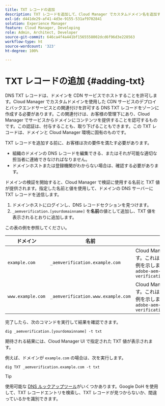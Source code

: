 ```yaml
---
title: TXT レコードの追加
description: TXT レコードを追加して、Cloud Manager でカスタムドメイン名を追加する方法を説明します。
exl-id: d441de29-af41-4d3e-9155-531af9702841
solution: Experience Manager
feature: Cloud Manager, Developing
role: Admin, Architect, Developer
source-git-commit: 646ca4f4a441bf1565558002dcd6f96d3e228563
workflow-type: ht
source-wordcount: '323'
ht-degree: 100%

---
```


# TXT レコードの追加 {#adding-txt}

DNS TXT レコードは、ドメインを CDN サービスでホストすることを許可します。Cloud Manager でカスタムドメインを使用した CDN サービスのデプロイとバックエンドサービスとの関連付けを許可する DNS TXT レコードをゾーンに作成する必要があります。この関連付けは、お客様の管理下にあり、Cloud Manager でサービスからドメインにコンテンツを提供することを認可するものです。この認証は、付与することも、取り下げることもできます。この TXT レコードは、ドメインと Cloud Manager 環境に固有のものです。

TXT レコードを追加する前に、お客様は次の要件を満たす必要があります。

* 組織のドメインの DNS レコードを編集できる、またはそれが可能な適切な担当者に連絡できなければなりません。
* ドメインホストまたは登録機関がわからない場合は、確認する必要があります。

ドメインの検証を開始すると、Cloud Manager で検証に使用する名前と TXT 値が提供されます。指定した名前と値を使用して、ドメインの DNS サーバーに TXT レコードを送信します。

1. ドメインホストにログインし、DNS レコードセクションを見つけます。
1. `_aemverification.[yourdomainname]` を&#x200B;**名前**&#x200B;の値として追加し、TXT 値を表示されるとおりに追加します。

この表の例を参照してください。

| ドメイン | 名前 | TXT 値 |
|--- |--- |---|
| `example.com` | `_aemverification.example.com` | Cloud Manager UI に表示された値全体をコピーします。これは、ドメインと環境に固有のものです。次に例を示します。<br>`adobe-aem-verification=example.com/[program]/[env]/..*` |
| `www.example.com` | `_aemverification.www.example.com` | Cloud Manager UI に表示された値全体をコピーします。これは、ドメインと環境に固有のものです。次に例を示します。<br>`adobe-aem-verification=www.example.com/[program]/[env]/..*` |

完了したら、次のコマンドを実行して結果を確認できます。

```shell
dig _aemverification.[yourdomainname] -t txt
```

期待される結果には、Cloud Manager UI で指定された TXT 値が表示されます。

例えば、ドメインが `example.com` の場合は、次を実行します。

```shell
dig TXT _aemverification.example.com -t txt
```

>[!TIP]
>
>使用可能な [DNS ルックアップツール](https://www.ultratools.com/tools/dnsLookup)がいくつかあります。Google DoH を使用して、TXT レコードエントリを検索し、TXT レコードが見つからないか、間違っているかを識別できます。
